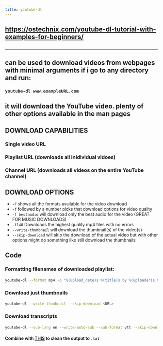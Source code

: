 ```yaml
---
title: youtube-dl
---
```


## https://ostechnix.com/youtube-dl-tutorial-with-examples-for-beginners/
## 
---
## can be used to download videos from webpages with minimal arguments if i go to any directory and run:
### `youtube-dl www.exampleURL.com`
## it will download the YouTube video. plenty of other options available in the man pages
## DOWNLOAD CAPABILITIES
### Single video URL
### Playlist URL (downloads all inidividual vidoes)
### Channel URL (downloads all videos on the entire YouTube channel)
## DOWNLOAD OPTIONS
- `-F` shows all the formats available for the video download
- `-f` followed by a number picks that download options for video quality
- `-f bestaudio` will download only the best audio for the video (GREAT FOR MUSIC DOWNLOADS)
- `-f140` Downloads the highest quality mp4 files with no errors
- `--write-thumbnail` will download the thumbnail(s) of the video(s)
- `--skip-download` will skip the download of the actual video but with other options might do something like still download the thumbnails
## Code
### Formatting filenames of downloaded playlist:
#### 
```bash
youtube-dl --format mp4 -o "%(upload_date)s %(title)s by %(uploader)s.%(ext)s" <URL>
```
### Download just thumbnails
#### 
```bash
youtube-dl --write-thumbnail --skip-download <URL>
```
### Download transcripts
#### 
```bash
youtube-dl --sub-lang en --write-auto-sub --sub-format vtt --skip-download <URL>
```
#### Combine with [THIS](https://gist.github.com/glasslion/b2fcad16bc8a9630dbd7a945ab5ebf5e) to clean the output to `.txt`
